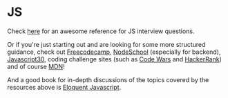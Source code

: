 # JS

Check [here](https://github.com/mi-lee/js-interview-questions) for an awesome reference for JS interview questions.

Or if you're just starting out and are looking for some more structured guidance, check out [Freecodecamp](https://www.freecodecamp.com/), [NodeSchool](https://nodeschool.io/) (especially for backend), [Javascript30](https://javascript30.com/), coding challenge sites (such as [Code Wars](https://www.codewars.com/) and [HackerRank](https://www.hackerrank.com/domains/algorithms/warmup)) and of course [MDN](https://developer.mozilla.org/en-US/docs/Web/JavaScript)!

And a good book for in-depth discussions of the topics covered by the resources above is [Eloquent Javascript](http://eloquentjavascript.net/).
